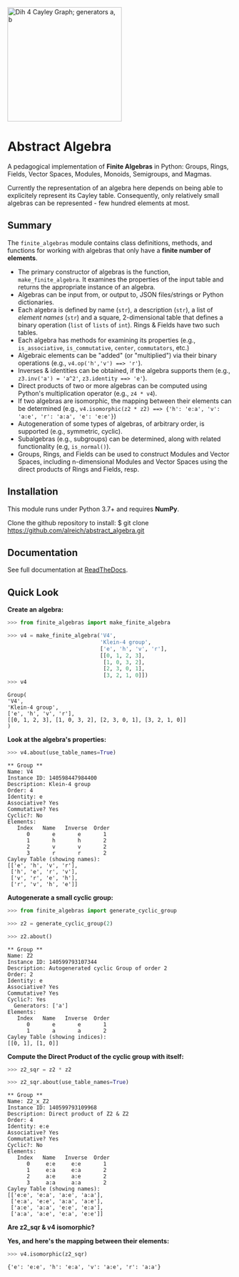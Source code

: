 <a title="WatchduckYou can name the author as &quot;T. Piesk&quot;, &quot;Tilman Piesk&quot; or &quot;Watchduck&quot;., Public domain, via Wikimedia Commons" href="https://commons.wikimedia.org/wiki/File:Dih_4_Cayley_Graph;_generators_a,_b.svg"><img width="256" alt="Dih 4 Cayley Graph; generators a, b" src="https://upload.wikimedia.org/wikipedia/commons/thumb/9/97/Dih_4_Cayley_Graph%3B_generators_a%2C_b.svg/256px-Dih_4_Cayley_Graph%3B_generators_a%2C_b.svg.png"></a>

# Abstract Algebra

A pedagogical implementation of **Finite Algebras** in Python: Groups, Rings, Fields, Vector Spaces, Modules, Monoids, Semigroups, and Magmas.

Currently the representation of an algebra here depends on being able to explicitely represent its Cayley table. Consequently, only relatively small algebras can be represented - few hundred elements at most.

## Summary

The ``finite_algebras`` module contains class definitions, methods, and functions for working with algebras that only have a **finite number of elements**.

* The primary constructor of algebras is the function, ``make_finite_algebra``. It examines the properties of the input table and returns the appropriate instance of an algebra.
* Algebras can be input from, or output to, JSON files/strings or Python dictionaries.
* Each algebra is defined by name (``str``), a description (``str``), a list of *element names* (``str``) and a square, 2-dimensional table that defines a binary operation (``list`` of ``lists`` of ``int``).  Rings & Fields have two such tables.
* Each algebra has methods for examining its properties (e.g., ``is_associative``, ``is_commutative``, ``center``, ``commutators``, etc.)
* Algebraic elements can be "added" (or "multiplied") via their binary operations (e.g., ``v4.op('h','v') ==> 'r'``).
* Inverses & identities can be obtained, if the algebra supports them (e.g., ``z3.inv('a') = 'a^2'``, ``z3.identity ==> 'e'``).
* Direct products of two or more algebras can be computed using Python's multiplication operator (e.g., ``z4 * v4``).
* If two algebras are isomorphic, the mapping between their elements can be determined (e.g., ``v4.isomorphic(z2 * z2) ==> {'h': 'e:a', 'v': 'a:e', 'r': 'a:a', 'e': 'e:e'}``)
* Autogeneration of some types of algebras, of arbitrary order, is supported (e.g., symmetric, cyclic).
* Subalgebras (e.g., subgroups) can be determined, along with related functionality (e.g, ``is_normal()``).
* Groups, Rings, and Fields can be used to construct Modules and Vector Spaces, including n-dimensional Modules and Vector Spaces using the direct products of Rings and Fields, resp.

## Installation

This module runs under Python 3.7+ and requires **NumPy**.

Clone the github repository to install:
$ git clone https://github.com/alreich/abstract_algebra.git
## Documentation

See full documentation at [ReadTheDocs](https://abstract-algebra.readthedocs.io/en/latest/index.html).

## Quick Look

**Create an algebra:**


```python
>>> from finite_algebras import make_finite_algebra

>>> v4 = make_finite_algebra('V4',
                             'Klein-4 group',
                             ['e', 'h', 'v', 'r'],
                             [[0, 1, 2, 3],
                              [1, 0, 3, 2],
                              [2, 3, 0, 1],
                              [3, 2, 1, 0]])
>>> v4
```




    Group(
    'V4',
    'Klein-4 group',
    ['e', 'h', 'v', 'r'],
    [[0, 1, 2, 3], [1, 0, 3, 2], [2, 3, 0, 1], [3, 2, 1, 0]]
    )



**Look at the algebra's properties:**


```python
>>> v4.about(use_table_names=True)
```

    
    ** Group **
    Name: V4
    Instance ID: 140598447984400
    Description: Klein-4 group
    Order: 4
    Identity: e
    Associative? Yes
    Commutative? Yes
    Cyclic?: No
    Elements:
       Index   Name   Inverse  Order
          0       e       e       1
          1       h       h       2
          2       v       v       2
          3       r       r       2
    Cayley Table (showing names):
    [['e', 'h', 'v', 'r'],
     ['h', 'e', 'r', 'v'],
     ['v', 'r', 'e', 'h'],
     ['r', 'v', 'h', 'e']]


**Autogenerate a small cyclic group:**


```python
>>> from finite_algebras import generate_cyclic_group

>>> z2 = generate_cyclic_group(2)

>>> z2.about()
```

    
    ** Group **
    Name: Z2
    Instance ID: 140599793107344
    Description: Autogenerated cyclic Group of order 2
    Order: 2
    Identity: e
    Associative? Yes
    Commutative? Yes
    Cyclic?: Yes
      Generators: ['a']
    Elements:
       Index   Name   Inverse  Order
          0       e       e       1
          1       a       a       2
    Cayley Table (showing indices):
    [[0, 1], [1, 0]]


**Compute the Direct Product of the cyclic group with itself:**


```python
>>> z2_sqr = z2 * z2

>>> z2_sqr.about(use_table_names=True)
```

    
    ** Group **
    Name: Z2_x_Z2
    Instance ID: 140599793109968
    Description: Direct product of Z2 & Z2
    Order: 4
    Identity: e:e
    Associative? Yes
    Commutative? Yes
    Cyclic?: No
    Elements:
       Index   Name   Inverse  Order
          0     e:e     e:e       1
          1     e:a     e:a       2
          2     a:e     a:e       2
          3     a:a     a:a       2
    Cayley Table (showing names):
    [['e:e', 'e:a', 'a:e', 'a:a'],
     ['e:a', 'e:e', 'a:a', 'a:e'],
     ['a:e', 'a:a', 'e:e', 'e:a'],
     ['a:a', 'a:e', 'e:a', 'e:e']]


**Are z2_sqr & v4 isomorphic?**

**Yes, and here's the mapping between their elements:**


```python
>>> v4.isomorphic(z2_sqr)
```




    {'e': 'e:e', 'h': 'e:a', 'v': 'a:e', 'r': 'a:a'}


